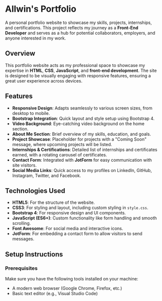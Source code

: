 # Allwin's Portfolio

A personal portfolio website to showcase my skills, projects, internships, and certifications. This project reflects my journey as a **Front-End Developer** and serves as a hub for potential collaborators, employers, and anyone interested in my work.


## Overview

This portfolio website acts as my professional space to showcase my expertise in **HTML**, **CSS**, **JavaScript**, and **front-end development**. The site is designed to be visually engaging with responsive features, ensuring a great user experience across devices.

## Features

- **Responsive Design**: Adapts seamlessly to various screen sizes, from desktop to mobile.
- **Bootstrap Integration**: Quick layout and style setup using Bootstrap 4.
- **Video Background**: Eye-catching video background on the home section.
- **About Me Section**: Brief overview of my skills, education, and goals.
- **Project Showcase**: Placeholder for projects with a "Coming Soon" message, where upcoming projects will be listed.
- **Internships & Certifications**: Detailed list of internships and certificates earned, with a rotating carousel of certificates.
- **Contact Form**: Integrated with **JotForm** for easy communication with site visitors.
- **Social Media Links**: Quick access to my profiles on LinkedIn, GitHub, Instagram, Twitter, and Facebook.

## Technologies Used

- **HTML5**: For the structure of the website.
- **CSS3**: For styling and layout, including custom styling in `style.css`.
- **Bootstrap 4**: For responsive design and UI components.
- **JavaScript (ES6+)**: Custom functionality like form handling and smooth scrolling.
- **Font Awesome**: For social media and interactive icons.
- **JotForm**: For embedding a contact form to allow visitors to send messages.

## Setup Instructions

### Prerequisites

Make sure you have the following tools installed on your machine:
- A modern web browser (Google Chrome, Firefox, etc.)
- Basic text editor (e.g., Visual Studio Code)

